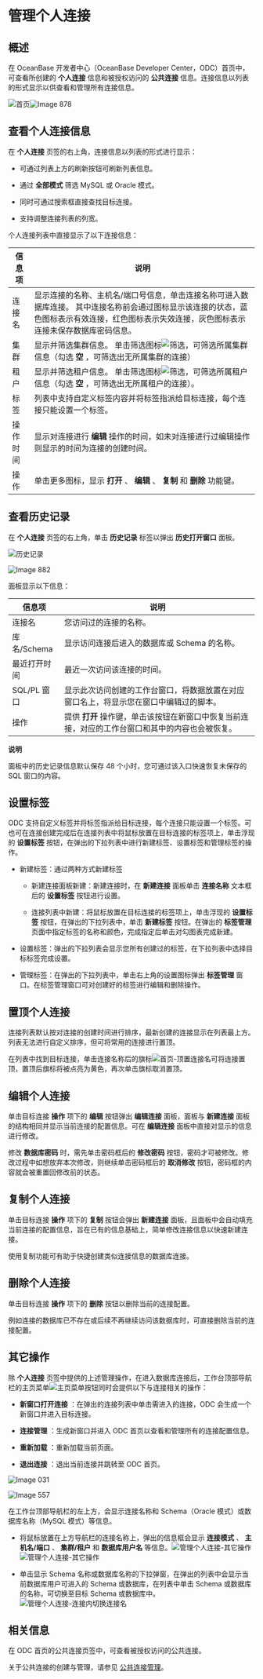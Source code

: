 管理个人连接 
===========================



概述 
-----------------------

在 OceanBase 开发者中心（OceanBase Developer Center，ODC）首页中，可查看所创建的 **个人连接** 信息和被授权访问的 **公共连接** 信息。连接信息以列表的形式显示以供查看和管理所有连接信息。

![首页](https://help-static-aliyun-doc.aliyuncs.com/assets/img/zh-CN/3112527461/p342076.png)![Image 878](https://help-static-aliyun-doc.aliyuncs.com/assets/img/zh-CN/3112812561/p312577.png)

查看个人连接信息 
-----------------------------

在 **个人连接** 页签的右上角，连接信息以列表的形式进行显示：

* 可通过列表上方的刷新按钮可刷新列表信息。

  

* 通过 **全部模式** 筛选 MySQL 或 Oracle 模式。

  

* 同时可通过搜索框直接查找目标连接。

  

* 支持调整连接列表的列宽。

  




个人连接列表中直接显示了以下连接信息：


| 信息项  |                                                                               说明                                                                               |
|------|----------------------------------------------------------------------------------------------------------------------------------------------------------------|
| 连接名  | 显示连接的名称、主机名/端口号信息，单击连接名称可进入数据库连接。 其中连接名称前会通过图标显示该连接的状态，蓝色图标表示有效连接，红色图标表示失效连接，灰色图标表示连接未保存数据库密码信息。                                               |
| 集群   | 显示并筛选集群信息。 单击筛选图标![筛选](https://help-static-aliyun-doc.aliyuncs.com/assets/img/zh-CN/0583667361/p352180.jpg)，可筛选所属集群信息（勾选 **空** ，可筛选出无所属集群的连接）  |
| 租户   | 显示并筛选租户信息。 单击筛选图标![筛选](https://help-static-aliyun-doc.aliyuncs.com/assets/img/zh-CN/0583667361/p352180.jpg)，可筛选所属租户信息（勾选 **空** ，可筛选出无所属租户的连接）。 |
| 标签   | 列表中支持自定义标签内容并将标签指派给目标连接，每个连接只能设置一个标签。                                                                                                                          |
| 操作时间 | 显示对连接进行 **编辑** 操作的时间，如未对连接进行过编辑操作则显示的时间为连接的创建时间。                                                                                                               |
| 操作   | 单击更多图标，显示 **打开** 、 **编辑** 、 **复制**  和 **删除** 功能键。                                                                                                              |



查看历史记录 
---------------------------

在 **个人连接** 页签的右上角，单击 **历史记录** 标签以弹出 **历史打开窗口** 面板。

![历史记录](https://help-static-aliyun-doc.aliyuncs.com/assets/img/zh-CN/5289084361/p342087.png)

![Image 882](https://help-static-aliyun-doc.aliyuncs.com/assets/img/zh-CN/4337084361/p312582.png)

面板显示以下信息：


|    信息项    |                         说明                          |
|-----------|-----------------------------------------------------|
| 连接名       | 您访问过的连接的名称。                                         |
| 库名/Schema | 显示访问连接后进入的数据库或 Schema 的名称。                          |
| 最近打开时间    | 最近一次访问该连接的时间。                                       |
| SQL/PL 窗口 | 显示此次访问创建的工作台窗口，将数据放置在对应窗口名上，将显示您在窗口中编辑过的脚本。         |
| 操作        | 提供 **打开** 操作键，单击该按钮在新窗口中恢复当前连接，对应的工作台窗口和其中的内容也会被恢复。 |


**说明**



面板中的历史记录信息默认保存 48 个小时，您可通过该入口快速恢复未保存的 SQL 窗口的内容。

设置标签 
-------------------------

ODC 支持自定义标签并将标签指派给目标连接，每个连接只能设置一个标签。可也可在连接创建完成后在连接列表中将鼠标放置在目标连接的标签项上，单击浮现的 **设置标签** 按钮，在弹出的下拉列表中进行新建标签、设置标签和管理标签的操作。

* 新建标签：通过两种方式新建标签

  * 新建连接面板新建：新建连接时，在 **新建连接** 面板单击 **连接名称** 文本框后的 **设置标签** 按钮进行设置。

    
  
  * 连接列表中新建：将鼠标放置在目标连接的标签项上，单击浮现的 **设置标签** 按钮，在弹出的下拉列表中，单击 **新建标签** 按钮。在弹出的 **标签管理** 页面中指定标签的名称和颜色，完成指定后单击对勾图表完成新建。

    
  

  

* 设置标签：弹出的下拉列表会显示您所有创建过的标签，在下拉列表中选择目标标签完成设置。

  

* 管理标签：在弹出的下拉列表中，单击右上角的设置图标弹出 **标签管理** 窗口。在标签管理窗口可对创建好的标签进行编辑和删除操作。

  




置顶个人连接 
---------------------------

连接列表默认按对连接的创建时间进行排序，最新创建的连接显示在列表最上方。列表无法进行自定义排序，但可将常用的连接进行置顶。

在列表中找到目标连接，单击连接名称后的旗标![首页-顶置连接名](https://help-static-aliyun-doc.aliyuncs.com/assets/img/zh-CN/5289084361/p342106.png)可将连接置顶，置顶后旗标将被点亮为黄色，再次单击旗标取消置顶。

编辑个人连接 
---------------------------

单击目标连接 **操作** 项下的 **编辑** 按钮弹出 **编辑连接** 面板，面板与 **新建连接** 面板的结构相同并显示当前连接的配置信息。可在 **编辑连接** 面板中直接对显示的信息进行修改。

修改 **数据库密码** 时，需先单击密码框后的 **修改密码** 按钮，密码才可被修改。修改过程中如想放弃本次修改，则继续单击密码框后的 **取消修改** 按钮，密码框的内容就会被重置回修改前的状态。

复制个人连接 
---------------------------

单击目标连接 **操作** 项下的 **复制** 按钮会弹出 **新建连接** 面板，且面板中会自动填充当前连接的配置信息，旨在已有的信息基础上，简单修改连接信息以快速新建连接。

使用复制功能可有助于快捷创建类似连接信息的数据库连接。

删除个人连接 
---------------------------

单击目标连接 **操作** 项下的 **删除** 按钮以删除当前的连接配置。

例如连接的数据库已不存在或后续不再继续访问该数据库时，可直接删除当前的连接配置。

其它操作 
-------------------------

除 **个人连接** 页签中提供的上述管理操作，在进入数据库连接后，工作台顶部导航栏的主页菜单![主页菜单](https://help-static-aliyun-doc.aliyuncs.com/assets/img/zh-CN/0583667361/p352089.jpg)按钮同时会提供以下与连接相关的操作：

* **新窗口打开连接** ：在弹出的连接列表中单击需进入的连接，ODC 会生成一个新窗口并进入目标连接。

  

* **连接管理** ：生成新窗口并进入 ODC 首页以查看和管理所有的连接配置信息。

  

* **重新加载** ：重新加载当前页面。

  

* **退出连接** ：退出当前连接并跳转至 ODC 首页。

  




![Image 031](https://help-static-aliyun-doc.aliyuncs.com/assets/img/zh-CN/8906118461/p232235.png)

![Image 557](https://help-static-aliyun-doc.aliyuncs.com/assets/img/zh-CN/3112812561/p298069.png)

在工作台顶部导航栏的左上方，会显示连接名称和 Schema（Oracle 模式）或数据库名称（MySQL 模式）等信息。

* 将鼠标放置在上方导航栏的连接名称上，弹出的信息框会显示 **连接模式** 、 **主机名/端口** 、 **集群/租户** 和 **数据库用户名** 等信息。![管理个人连接-其它操作](https://help-static-aliyun-doc.aliyuncs.com/assets/img/zh-CN/4986712561/p358120.png)![管理个人连接-其它操作](https://help-static-aliyun-doc.aliyuncs.com/assets/img/zh-CN/3112812561/p358121.png)

  

* 单击显示 Schema 名称或数据库名称的下拉弹窗，在弹出的列表中会显示当前数据库用户可进入的 Schema 或数据库，在列表中单击 Schema 或数据库的名称，可切换至目标 Schema 或数据库中。![管理个人连接-连接内切换连接名](https://help-static-aliyun-doc.aliyuncs.com/assets/img/zh-CN/2799808461/p413596.png)

  




相关信息 
-------------------------

在 ODC 首页的公共连接页签中，可查看被授权访问的公共连接。

关于公共连接的创建与管理，请参见 [公共连接管理](../4.web-odc-public-resource-management/3.web-odc-public-resource-permission/1.web-odc-manage-public-connection.md)。
